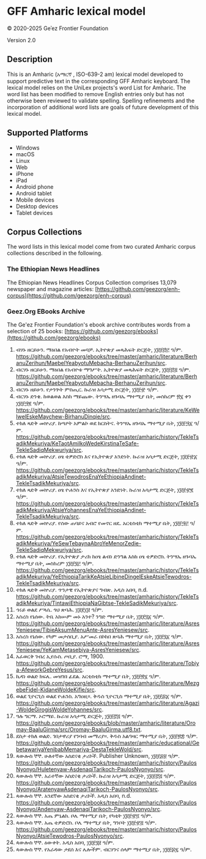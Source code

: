 # GFF Amharic lexical model

© 2020-2025 Geʾez Frontier Foundation

Version 2.0

## Description
This is an Amharic (አማርኛ , ISO-639-2 am) lexical model developed to support predictive text in the
corresponding GFF Amharic keyboard.  The lexical model relies on the UniLex projects's word
List for Amharic.  The word list has been modified to remove English entries only but has not 
otherwise been reviewed to validate spelling. Spelling refinements and the incorporation of additional
word lists are goals of future development of this lexical model.


## Supported Platforms
 * Windows
 * macOS
 * Linux
 * Web
 * iPhone
 * iPad
 * Android phone
 * Android tablet
 * Mobile devices
 * Desktop devices
 * Tablet devices


## Corpus Collections
The word lists in this lexical model come from two curated Amharic corpus collections described in the following.

### The Ethiopian News Headlines
The Ethiopian News Headlines Corpus Collection comprises 13,079 newspaper and magazine articles: [https://github.com/geezorg/enh-corpus](https://github.com/geezorg/enh-corpus)

### Geez.Org EBooks Archive
The Ge'ez Frontier Foundation's ebook archive contributes words from a selection of 25 books: [https://github.com/geezorg/ebooks](https://github.com/geezorg/ebooks)


1.   ብሃኑ ዘርይሁን. ማዕበል የአብዮት መባቻ. ኢትዮጵያ መጻሕፍት ድርጅት, ፲፱፻፸፫ ዓ/ም. https://github.com/geezorg/ebooks/tree/master/amharic/literature/BerhanuZerihun/MaebelYeabyotuMebacha-BerhanuZerihun/src.
1.   ብርሃኑ ዘርይሁን. ማዕበል የአብዮቱ ማግሥት. ኢትዮጵያ መጻሕፍት ድርጅት, ፲፱፻፸፭ ዓ/ም. https://github.com/geezorg/ebooks/tree/master/amharic/literature/BerhanuZerihun/MaebelYeabyotuMebacha-BerhanuZerihun/src.
1.   ብርሃኑ ዘይሁን. የታንጕት ምስጢር. ኩራዝ አሳታሚ ድርጅት, ፲፱፻፹ ዓ/ም.
1.   ብርሃኑ ድንቄ. ከወልወል እስከ ማይጨው. ትንሣኤ ዘጉባኤ ማተሚያ ቤት, መስከረም ፳፮ ቀን ፲፱፻፵፪ ዓ/ም. https://github.com/geezorg/ebooks/tree/master/amharic/literature/KeWelwelEskeMaychew-BirhanuDinqie/src.
1.   ተክለ ጻድቅ መኵሪያ. ከጣዖት አምልኮ ወደ ክርስትና. ትንሣኤ ዘጉባኤ ማተሚያ ቤት, ፲፱፻፵፩ ዓ/ም. https://github.com/geezorg/ebooks/tree/master/amharic/history/TekleTsadikMekuriya/KeTaotAmilkoWedeKirstinaTeSafe-TekleSadiqMekwuriya/src.
1.   ተክለ ጻድቅ መኵሪያ. ዐፄ ቴዎድሮስ እና የኢትዮጵያ አንድነት. ኩራዝ አሳታሚ ድርጅት, ፲፱፻፹፩ ዓ/ም. https://github.com/geezorg/ebooks/tree/master/amharic/history/TekleTsadikMekuriya/AtsieTewodrosEnaYeEthiopiaAndinet-TekleTsadikMekuriya/src.
1.   ተክለ ጻድቅ መኵሪያ. ዐፄ ዮሐንስ እና የኢትዮጵያ አንድነት. ኩራዝ አሳታሚ ድርጅት, ፲፱፻፹፪ ዓ/ም. https://github.com/geezorg/ebooks/tree/master/amharic/history/TekleTsadikMekuriya/AtsieYohannesEnaYeEthiopiaAndinet-TekleTsadikMekuriya/src.
1.   ተክለ ጻድቅ መኵሪያ. የሰው ጠባይና አብሮ የመኖር ዘዴ. አርቲስቲክ ማተሚያ ቤት, ፲፱፻፵፫ ዓ/ም. https://github.com/geezorg/ebooks/tree/master/amharic/history/TekleTsadikMekuriya/YeSewTebaynaAbroYeMenorZedie-TekleSadiqMekwuriya/src.
1.   ተክለ ጻድቅ መኵሪያ. የኢትዮጵያ ታሪክ ከዐፄ ልብነ ድንግል እስከ ዐፄ ቴዎድሮስ. ትንሣኤ ዘጉባኤ ማተሚያ ቤት, መስከረም ፲፱፻፶፫ ዓ/ም. https://github.com/geezorg/ebooks/tree/master/amharic/history/TekleTsadikMekuriya/YeEthiopiaTarikKeAtsieLibineDingelEskeAtsieTewodros-TekleTsadikMekuriya/src.
1.   ተክለ ጻድቅ መኵሪያ. ጥንታዊ የኢትዮጵያና ግብጽ. አዲስ አበባ, n.d. https://github.com/geezorg/ebooks/tree/master/amharic/history/TekleTsadikMekuriya/TintawiEthiopiaNaGibtse-TekleSadikMekuriya/src.
1.   ኅሩይ ወልደ ሥላሴ. ጎህ ጽባሕ. ፲፱፻፲፱ ዓ/ም.
1.   አስረስ የኔሰው. ትቤ አክሡም መኑ አንተ? ንግድ ማተሚያ ቤት, ፲፱፻፶፩ ዓ/ም. https://github.com/geezorg/ebooks/tree/master/amharic/literature/AsresYeniesew/TibieAksumMenuAnte-AsresYeniesew/src.
1.   አስረስ የኔሰው. የካም መታሰቢያ. አሥመራ በኮከበ ጽባሕ ማተሚያ ቤት, ፲፱፻፶፩ ዓ/ም. https://github.com/geezorg/ebooks/tree/master/amharic/literature/AsresYeniesew/YeKamMetasebiya-AsresYeniesew/src.
1.   አፈወርቅ ገብረ ኢየሱስ. ጦቢያ. ሮማ, 1900. https://github.com/geezorg/ebooks/tree/master/amharic/literature/Tobiya-AfeworkGebreYesus/src.
1.   ኪዳነ ወልድ ክፍሌ. መዝገበ ፊደል. አርቲስቲክ ማተሚያ ቤት, ፲፱፻፳፮  ዓ/ም. https://github.com/geezorg/ebooks/tree/master/amharic/literature/MezgebeFidel-KidaneWoldeKifle/src.
1.   ወልደ ጊዮርጊስ ወልደ ዮሐንስ. አግዐዚ።. ቅዱስ ጊዮርጊስ ማተሚያ ቤት, ፲፱፻፷፩ ዓ/ም. https://github.com/geezorg/ebooks/tree/master/amharic/literature/Agazi-WoldeGirogisWoldeYohannes/src.
1.   ዓሉ ግርማ. ኦሮማይ. ኩራዝ አሳታሚ ድርጅት, ፲፱፻፸፭ ዓ/ም. https://github.com/geezorg/ebooks/blob/master/amharic/literature/Oromay-BaaluGirma/src/Oromay-BaaluGirma.utf8.txt.
1.   ደስታ ተክለ ወልድ. ገበታዋሪያ የንባብ መማሪያ።. ቅዱስ አልዓዛር ማተሚያ ቤት, ፲፱፻፳፰ ዓ/ም. https://github.com/geezorg/ebooks/tree/master/amharic/educational/GebetawariyaYenibabMemariya-DestaTekleWold/src.
1.   ጳውሎስ ኞኞ. ሁለተኛው አስደናቂ ታሪኮች. Publisher Unknown, ፲፱፻፷፱ ዓ/ም. https://github.com/geezorg/ebooks/tree/master/amharic/history/PaulosNyonyo/Huletenyaw-AsdenaqiTarikoch-PaulosNyonyo/src.
1.   ጳውሎስ ኞኞ. አራተኛው አስደናቂ ታሪኮች. ኩራዝ አሳታሚ ድርጅት, ፲፱፻፸፭ ዓ/ም. https://github.com/geezorg/ebooks/tree/master/amharic/history/PaulosNyonyo/AratenyawAsdenaqiTarikoch-PaulosNyonyo/src.
1.   ጳውሎስ ኞኞ. አንደኛው አስደናቂ ታሪኮች. አዲስ አበባ, n.d. https://github.com/geezorg/ebooks/tree/master/amharic/history/PaulosNyonyo/Andenyaw-AsdenaqiTarikoch-PaulosNyonyo/src.
1.   ጳውሎስ ኞኞ. አጤ ምኒልክ. ቦሌ ማተሚያ ቤት, የካቲት ፲፱፻፹፬ ዓ/ም.
1.   ጳውሎስ ኞኞ. አጤ ቴዎድሮስ. ቦሌ ማተሚያ ቤት, ግንቦት ፲፱፻፹፭ ዓ/ም. https://github.com/geezorg/ebooks/tree/master/amharic/history/PaulosNyonyo/AtsieTewodros-PaulosNyonyo/src.
1.   ጳውሎስ ኞኞ. ዕውቀት. አዲስ አበባ, ፲፱፻፶፱ ዓ/ም.
1.   ጳውሎስ ኞኞ. የአራዳው ታደሰ እና ሌሎችም. ብርሃንና ሰላም ማተሚያ ቤት, ፲፱፻፷፯ ዓ/ም.


